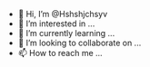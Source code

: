 - 👋 Hi, I’m @Hshshjchsyv
- 👀 I’m interested in ...
- 🌱 I’m currently learning ...
- 💞️ I’m looking to collaborate on ...
- 📫 How to reach me ...

<!---
Hshshjchsyv/Hshshjchsyv is a ✨ special ✨ repository because its `README.md` (this file) appears on your GitHub profile.
You can click the Preview link to take a look at your changes.
--->
